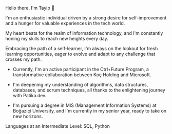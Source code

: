 Hello there, I'm Tayip 👋

I'm an enthusiastic individual driven by a strong desire for self-improvement and a hunger for valuable experiences in the tech world.

My heart beats for the realm of information technology, and I'm constantly honing my skills to reach new heights every day.

Embracing the path of a self-learner, I'm always on the lookout for fresh learning opportunities, eager to evolve and adapt to any challenge that crosses my path.

  - Currently, I'm an active participant in the Ctrl+Future Program, a transformative collaboration between Koç Holding and Microsoft.

  - I'm deepening my understanding of algorithms, data structures, databases, and scrum techniques, all thanks to the enlightening journey with Patika.dev.

  - I'm pursuing a degree in MIS (Management Information Systems) at Boğaziçi University, and I'm currently in my senior year, ready to take on new horizons.

Languages at an Intermediate Level:  SQL, Python
